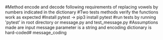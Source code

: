 #Method encode and decode following requirements of replacing vowels by numbers indicated in the dictionary
#Two tests methods verify the functions work as expected
#Install pytest -> pip3 install pytest 
#run tests by running 'pytest' in root directory or message.py and test_message.py
#Assumptions made are input message parameter is a string and encoding dictionary is hard-coded# message_coding
